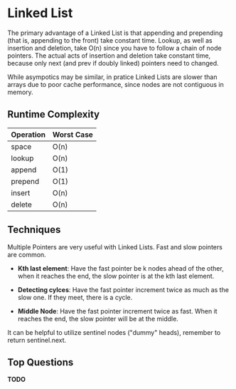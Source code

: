 # Linked List

The primary advantage of a Linked List is that appending and prepending (that is, appending to the front) take constant time. Lookup, as well as insertion and deletion, take O(n) since you have to follow a chain of node pointers. The actual acts of insertion and deletion take constant time, because only next (and prev if doubly linked) pointers need to changed.

While asympotics may be similar, in pratice Linked Lists are slower than arrays due to poor cache performance, since nodes are not contiguous in memory.


## Runtime Complexity

Operation | Worst Case
--- | ---
space  | O(n)
lookup | O(n)
append | O(1)
prepend | O(1)
insert | O(n)
delete | O(n)


## Techniques
Multiple Pointers are very useful with Linked Lists. Fast and slow pointers are common.

- **Kth last element**: Have the fast pointer be k nodes ahead of the other, when it reaches the end, the slow pointer is at the kth last element.

- **Detecting cylces**: Have the fast pointer increment twice as much as the slow one. If they meet, there is a cycle.

- **Middle Node**: Have the fast pointer increment twice as fast. When it reaches the end, the slow pointer will be at the middle.

It can be helpful to utilize sentinel nodes ("dummy" heads), remember to return sentinel.next.

## Top Questions

**TODO**